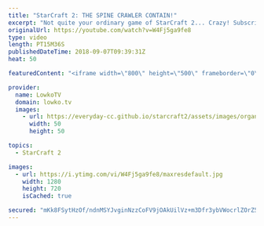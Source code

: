 ```yaml
---
title: "StarCraft 2: THE SPINE CRAWLER CONTAIN!"
excerpt: "Not quite your ordinary game of StarCraft 2... Crazy! Subscribe for more videos: http://lowko.tv/youtube The Crescent Moon Rush: https://goo.gl/jXDfvA  In this Diamond League Zerg vs Terran, the Zerg player decides to play something that his opponent did not expect... Contain him with Spine Crawlers"
originalUrl: https://youtube.com/watch?v=W4Fj5ga9fe8
type: video
length: PT15M36S
publishedDateTime: 2018-09-07T09:39:31Z
heat: 50

featuredContent: "<iframe width=\"800\" height=\"500\" frameborder=\"0\" src=\"https://www.youtube.com/embed/W4Fj5ga9fe8\" allow=\"accelerometer; autoplay; encrypted-media; gyroscope; picture-in-picture\" allowfullscreen></iframe>"

provider:
  name: LowkoTV
  domain: lowko.tv
  images:
    - url: https://everyday-cc.github.io/starcraft2/assets/images/organizations/lowko.tv-50x50.jpg
      width: 50
      height: 50

topics:
  - StarCraft 2

images:
  - url: https://i.ytimg.com/vi/W4Fj5ga9fe8/maxresdefault.jpg
    width: 1280
    height: 720
    isCached: true

secured: "mKk8FSytHzOf/ndnMSYJvginNzzCoFV9jOAkUilVz+m3Dfr3ybVWocrlZOrZ5IgXBFyMbel6ldOLTR/cWhUUbuKfbw/lZ36+uyq78XJQHgartdsb7ilB1CCT2WrA5qSOeklfkAH6UYlvpD8tHUNiCA0QFBXMNuBp/J5IFdkyoWgo7Sb/dqi8+JUcmtx3yUfeADpqEpc+Epy1B9vLO53yFBAn7fmYVlholZ4Hs/ioFRp/gOiN9wa9OOfvVa3g+jZRfUtaJ96JRGjf7Pv6HqJmVWCsMqEyqrLGeyIZqACXSs+ZoW/aLfWk4+V4MnSdGHxHqzAn8dZusdhs7k2Nm4hfgJC/z4/qQmpyY71w72J2hj3mfWWHQhMityFncGDe5SJGJS0uid6J6l/wdWOG9wl/SP+GVVUQmqC1sS5YGm9/pdM=;boYTvFcMi/7VmdDOteednQ=="
---
```


